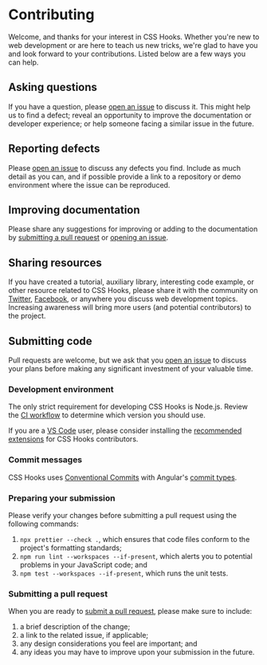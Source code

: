 # Contributing

Welcome, and thanks for your interest in CSS Hooks. Whether you're new to web
development or are here to teach us new tricks, we're glad to have you and look
forward to your contributions. Listed below are a few ways you can help.

## Asking questions

If you have a question, please
[open an issue](https://github.com/css-hooks/css-hooks/issues/new?labels=question)
to discuss it. This might help us to find a defect; reveal an opportunity to
improve the documentation or developer experience; or help someone facing a
similar issue in the future.

## Reporting defects

Please
[open an issue](https://github.com/css-hooks/css-hooks/issues/new?labels=defect)
to discuss any defects you find. Include as much detail as you can, and if
possible provide a link to a repository or demo environment where the issue can
be reproduced.

## Improving documentation

Please share any suggestions for improving or adding to the documentation by
[submitting a pull request](https://github.com/css-hooks/css-hooks/compare) or
[opening an issue](https://github.com/css-hooks/css-hooks/issues/new?labels=documentation).

## Sharing resources

If you have created a tutorial, auxiliary library, interesting code example, or
other resource related to CSS Hooks, please share it with the community on
[Twitter](https://twitter.com/csshooks),
[Facebook](https://facebook.com/csshooks), or anywhere you discuss web
development topics. Increasing awareness will bring more users (and potential
contributors) to the project.

## Submitting code

Pull requests are welcome, but we ask that you
[open an issue](https://github.com/css-hooks/css-hooks/issues/new) to discuss
your plans before making any significant investment of your valuable time.

### Development environment

The only strict requirement for developing CSS Hooks is Node.js. Review the
[CI workflow](.github/workflows/ci.yml) to determine which version you should
use.

If you are a [VS Code](https://code.visualstudio.com) user, please consider
installing the [recommended extensions](.vscode/extensions.json) for CSS Hooks
contributors.

### Commit messages

CSS Hooks uses [Conventional Commits](https://conventionalcommits.org) with
Angular's
[commit types](https://github.com/angular/angular/blob/main/CONTRIBUTING.md#type).

### Preparing your submission

Please verify your changes before submitting a pull request using the following
commands:

1. `npx prettier --check .`, which ensures that code files conform to the
   project's formatting standards;
1. `npm run lint --workspaces --if-present`, which alerts you to potential
   problems in your JavaScript code; and
1. `npm test --workspaces --if-present`, which runs the unit tests.

### Submitting a pull request

When you are ready to
[submit a pull request](https://github.com/css-hooks/css-hooks/compare), please
make sure to include:

1. a brief description of the change;
1. a link to the related issue, if applicable;
1. any design considerations you feel are important; and
1. any ideas you may have to improve upon your submission in the future.
